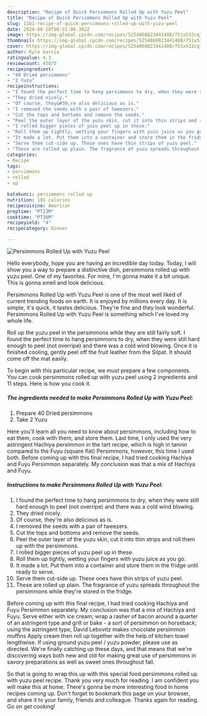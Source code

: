 ```yaml
---
description: "Recipe of Quick Persimmons Rolled Up with Yuzu Peel"
title: "Recipe of Quick Persimmons Rolled Up with Yuzu Peel"
slug: 1161-recipe-of-quick-persimmons-rolled-up-with-yuzu-peel
date: 2020-08-28T06:51:06.382Z
image: https://img-global.cpcdn.com/recipes/5254868823441408/751x532cq70/persimmons-rolled-up-with-yuzu-peel-recipe-main-photo.jpg
thumbnail: https://img-global.cpcdn.com/recipes/5254868823441408/751x532cq70/persimmons-rolled-up-with-yuzu-peel-recipe-main-photo.jpg
cover: https://img-global.cpcdn.com/recipes/5254868823441408/751x532cq70/persimmons-rolled-up-with-yuzu-peel-recipe-main-photo.jpg
author: Kyle Garcia
ratingvalue: 4.3
reviewcount: 45875
recipeingredient:
- "40 Dried persimmons"
- "2 Yuzu"
recipeinstructions:
- "I found the perfect time to hang persimmons to dry, when they were still hard enough to peel (not overripe) and there was a cold  wind blowing."
- "They dried nicely."
- "Of course, they&#39;re also delicious as is."
- "I removed the seeds with a pair of tweezers."
- "Cut the tops and bottoms and remove the seeds."
- "Peel the outer layer of the yuzu skin, cut it into thin strips and roll them up with the persimmons."
- "I rolled bigger pieces of yuzu peel up in these."
- "Roll them up tightly, wetting your fingers with yuzu juice as you go."
- "It made a lot. Put them into a container and store them in the fridge until ready to serve."
- "Serve them cut-side up. These ones have thin strips of yuzu peel."
- "These are rolled up plain. The fragrance of yuzu spreads throughout the persimmons while they&#39;re stored in the fridge."
categories:
- Recipe
tags:
- persimmons
- rolled
- up

katakunci: persimmons rolled up 
nutrition: 101 calories
recipecuisine: American
preptime: "PT23M"
cooktime: "PT36M"
recipeyield: "4"
recipecategory: Dinner

---
```



![Persimmons Rolled Up with Yuzu Peel](https://img-global.cpcdn.com/recipes/5254868823441408/751x532cq70/persimmons-rolled-up-with-yuzu-peel-recipe-main-photo.jpg)

Hello everybody, hope you are having an incredible day today. Today, I will show you a way to prepare a distinctive dish, persimmons rolled up with yuzu peel. One of my favorites. For mine, I'm gonna make it a bit unique. This is gonna smell and look delicious.

Persimmons Rolled Up with Yuzu Peel is one of the most well liked of current trending foods on earth. It is enjoyed by millions every day. It is simple, it's quick, it tastes delicious. They're fine and they look wonderful. Persimmons Rolled Up with Yuzu Peel is something which I've loved my whole life.

Roll up the yuzu peel in the persimmons while they are still fairly soft. I found the perfect time to hang persimmons to dry, when they were still hard enough to peel (not overripe) and there was a cold wind blowing. Once it is finished cooling, gently peel off the fruit leather from the Silpat. It should come off the mat easily.


To begin with this particular recipe, we must prepare a few components. You can cook persimmons rolled up with yuzu peel using 2 ingredients and 11 steps. Here is how you cook it.

<!--inarticleads1-->

##### The ingredients needed to make Persimmons Rolled Up with Yuzu Peel:

1. Prepare 40 Dried persimmons
1. Take 2 Yuzu


Here you&#39;ll learn all you need to know about persimmons, including how to eat them, cook with them, and store them. Last time, I only used the very astringent Hachiya persimmon in the tart recipe, which is high in tannin compared to the Fuyu (square flat) Persimmons, however, this time I used both. Before coming up with this final recipe, I had tried cooking Hachiya and Fuyu Persimmon separately. My conclusion was that a mix of Hachiya and Fuyu. 

<!--inarticleads2-->

##### Instructions to make Persimmons Rolled Up with Yuzu Peel:

1. I found the perfect time to hang persimmons to dry, when they were still hard enough to peel (not overripe) and there was a cold  wind blowing.
1. They dried nicely.
1. Of course, they&#39;re also delicious as is.
1. I removed the seeds with a pair of tweezers.
1. Cut the tops and bottoms and remove the seeds.
1. Peel the outer layer of the yuzu skin, cut it into thin strips and roll them up with the persimmons.
1. I rolled bigger pieces of yuzu peel up in these.
1. Roll them up tightly, wetting your fingers with yuzu juice as you go.
1. It made a lot. Put them into a container and store them in the fridge until ready to serve.
1. Serve them cut-side up. These ones have thin strips of yuzu peel.
1. These are rolled up plain. The fragrance of yuzu spreads throughout the persimmons while they&#39;re stored in the fridge.


Before coming up with this final recipe, I had tried cooking Hachiya and Fuyu Persimmon separately. My conclusion was that a mix of Hachiya and Fuyu. Serve either with ice cream; wrap a rasher of bacon around a quarter of an astringent type and grill or bake - a sort of persimmon on horseback; using the astringent type, David Lebovitz makes chocolate persimmon muffins Apply cream then roll up together with the help of kitchen towel lengthwise. If using ground yuzu peel / yuzu powder, please use as directed. We&#39;re finally catching up these days, and that means that we&#39;re discovering ways both new and old for making great use of persimmons in savory preparations as well as sweet ones throughout fall. 

So that is going to wrap this up with this special food persimmons rolled up with yuzu peel recipe. Thank you very much for reading. I am confident you will make this at home. There's gonna be more interesting food in home recipes coming up. Don't forget to bookmark this page on your browser, and share it to your family, friends and colleague. Thanks again for reading. Go on get cooking!
